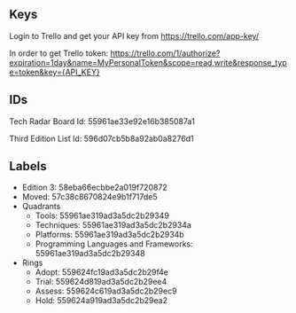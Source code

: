 
## Keys
Login to Trello and get your API key from https://trello.com/app-key/

In order to get Trello token:
https://trello.com/1/authorize?expiration=1day&name=MyPersonalToken&scope=read,write&response_type=token&key={API_KEY}

## IDs

Tech Radar Board Id: 55961ae33e92e16b385087a1

Third Edition List Id: 596d07cb5b8a92ab0a8276d1

## Labels

* Edition 3: 58eba66ecbbe2a019f720872
* Moved: 57c38c8670824e9b1f717de5
* Quadrants
  * Tools: 55961ae319ad3a5dc2b29349
  * Techniques: 55961ae319ad3a5dc2b2934a
  * Platforms: 55961ae319ad3a5dc2b2934b
  * Programming Languages and Frameworks: 55961ae319ad3a5dc2b29348
* Rings
  * Adopt: 559624fc19ad3a5dc2b29f4e
  * Trial: 559624d819ad3a5dc2b29ee4
  * Assess: 559624c619ad3a5dc2b29ec9
  * Hold: 559624a919ad3a5dc2b29ea2

